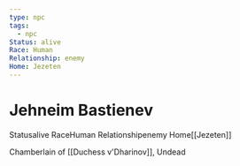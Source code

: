 ```yaml
---
type: npc
tags:
  - npc
Status: alive
Race: Human
Relationship: enemy
Home: Jezeten
---
```


# Jehneim Bastienev
<span class="dataview inline-field"><span class="inline-field-key">Status</span><span class="inline-field-value">alive</span></span>
<span class="dataview inline-field"><span class="inline-field-key">Race</span><span class="inline-field-value">Human</span></span>
<span class="dataview inline-field"><span class="inline-field-key">Relationship</span><span class="inline-field-value">enemy</span></span>
<span class="dataview inline-field"><span class="inline-field-key">Home</span><span class="inline-field-value">[[Jezeten]]</span></span>

Chamberlain of [[Duchess v'Dharinov]], Undead